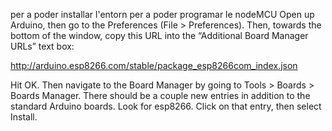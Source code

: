 
 

 per a poder installar l'entorn per a poder programar le nodeMCU 
 Open up Arduino, then go to the Preferences (File > Preferences). Then, towards the bottom of the window, 
 copy this URL into the “Additional Board Manager URLs” text box:
 
 http://arduino.esp8266.com/stable/package_esp8266com_index.json

Hit OK. Then navigate to the Board Manager by going to Tools > Boards > Boards Manager.
There should be a couple new entries in addition to the standard Arduino boards.
Look for esp8266. Click on that entry, then select Install.
